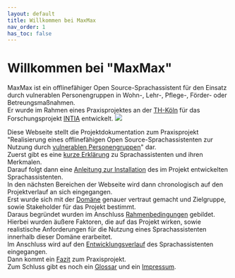 ```yaml
---
layout: default
title: Willkommen bei MaxMax 
nav_order: 1
has_toc: false
---
```


# Willkommen bei "MaxMax"
MaxMax ist ein offlinefähiger Open Source-Sprachassistent für den Einsatz durch vulnerablen Personengruppen in Wohn-, Lehr-, Pflege-, Förder- oder Betreungsmaßnahmen. <br />
Er wurde im Rahmen eines Praxisprojektes an der [TH-Köln](https://www.th-koeln.de/) für das Forschungsprojekt [INTIA](https://dites.web.th-koeln.de/forschung/projekte/intia/) entwickelt.
![](/assets/images/maxmax-teaserimage.png)

Diese Webseite stellt die Projektdokumentation zum Praxisprojekt "Realisierung eines offlinefähigen Open Source-Sprachassistenten zur Nutzung durch [vulnerablen Personengruppen](/glossar#vulnerable-personenpersonengruppen)" dar. <br />
Zuerst gibt es eine [kurze Erklärung](/pages/sprachassistent) zu Sprachassistenten und ihren Merkmalen.<br />
Darauf folgt dann eine [Anleitung zur Installation](/pages/installation) des im Projekt entwickelten Sprachassistenten. <br />
In den nächsten Bereichen der Webseite wird dann chronologisch auf den Projektverlauf an sich eingegangen.<br /> Erst wurde sich mit der [Domäne](/pages/vorbereitung) genauer vertraut gemacht und Zielgruppe, sowie Stakeholder für das Projekt bestimmt. <br />
Daraus begründet wurden im Anschluss [Rahmenbedingungen](/pages/rahmenbedingung)  gebildet. Hierbei wurden äußere Faktoren, die auf das Projekt wirken, sowie realistische Anforderungen für die Nutzung eines Sprachassistenten innerhalb dieser Domäne
erarbeitet. <br />
Im Anschluss wird auf den [Entwicklungsverlauf](/pages/entwicklung) des Sprachassistenten eingegangen.<br />
Dann kommt ein [Fazit](/pages/fazit) zum Praxisprojekt. <br />
Zum Schluss gibt es noch ein [Glossar](/glossar) und ein [Impressum](/pages/impressum).



